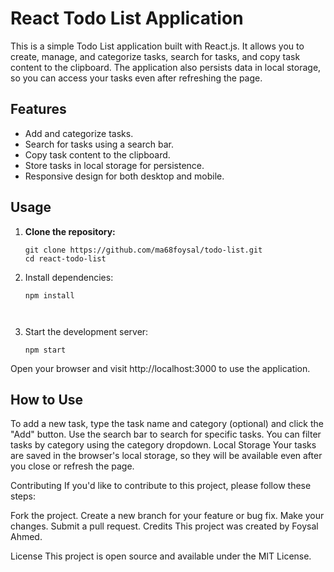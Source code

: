 # React Todo List Application

This is a simple Todo List application built with React.js. It allows you to create, manage, and categorize tasks, search for tasks, and copy task content to the clipboard. The application also persists data in local storage, so you can access your tasks even after refreshing the page.

## Features

- Add and categorize tasks.
- Search for tasks using a search bar.
- Copy task content to the clipboard.
- Store tasks in local storage for persistence.
- Responsive design for both desktop and mobile.

## Usage

1. **Clone the repository:**

   ```shell
   git clone https://github.com/ma68foysal/todo-list.git
   cd react-todo-list

1. Install dependencies:
    ```shell
    npm install



2. Start the development server:
     ```shell
    npm start

Open your browser and visit http://localhost:3000 to use the application.

## How to Use
To add a new task, type the task name and category (optional) and click the "Add" button.
Use the search bar to search for specific tasks.
You can filter tasks by category using the category dropdown.
Local Storage
Your tasks are saved in the browser's local storage, so they will be available even after you close or refresh the page.

Contributing
If you'd like to contribute to this project, please follow these steps:

Fork the project.
Create a new branch for your feature or bug fix.
Make your changes.
Submit a pull request.
Credits
This project was created by Foysal Ahmed.

License
This project is open source and available under the MIT License.